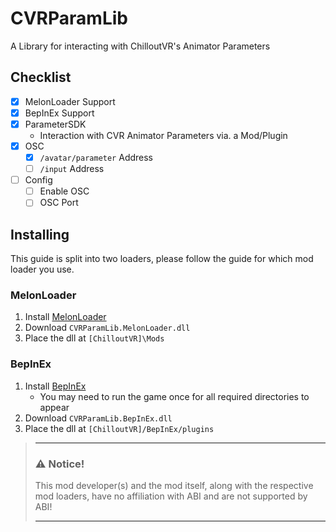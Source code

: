 # CVRParamLib
A Library for interacting with ChilloutVR's Animator Parameters

## Checklist

- [X] MelonLoader Support
- [X] BepInEx Support
- [X] ParameterSDK
  + Interaction with CVR Animator Parameters via. a Mod/Plugin
- [X] OSC
  - [X] `/avatar/parameter` Address
  - [ ] `/input` Address
- [ ] Config
  - [ ] Enable OSC
  - [ ] OSC Port

## Installing

This guide is split into two loaders, please follow the guide for which mod loader you use.

### MelonLoader

1. Install [MelonLoader](https://github.com/LavaGang/MelonLoader)
2. Download `CVRParamLib.MelonLoader.dll`
3. Place the dll at `[ChilloutVR]\Mods`

### BepInEx

1. Install [BepInEx](https://github.com/BepInEx/BepInEx)
    + You may need to run the game once for all required directories to appear
2. Download `CVRParamLib.BepInEx.dll`
3. Place the dll at `[ChilloutVR]/BepInEx/plugins`

> ___
> ### ⚠️ **Notice!**
> 
> This mod developer(s) and the mod itself, along with the respective mod loaders, have no affiliation with ABI and are not supported by ABI!
> ___
